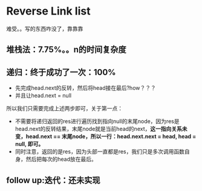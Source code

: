 # Reverse Link list
 难受。。写的东西咋没了，靠靠靠
 
 ## 堆栈法：7.75%。。n的时间复杂度
 
 ## 递归：终于成功了一次：100%
 
 * 先完成head.next的反转，然后将head接在最后?how？？？
 * 并且让head.next = null
 
 所以我们只需要完成上述两步即可，关于第一点：
 * 不需要将递归返回的res进行遍历找到指向null的末尾node，因为res是head.next的反转结果，末尾node就是当前head的next，**这一指向关系未变，head.next == 末尾node，所以一行：head.next.next = head, head = null, 即可。**
 * 同时注意，返回的是res，因为头部一直都是res，我们只是多次调用函数自身，然后把每次的head放在最后。

## follow up:迭代：还未实现
